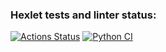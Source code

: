 ### Hexlet tests and linter status:
[![Actions Status](https://github.com/DZharenko/python-project-52/actions/workflows/hexlet-check.yml/badge.svg)](https://github.com/DZharenko/python-project-52/actions)
[![Python CI](https://github.com/DZharenko/python-project-52/actions/workflows/pyci.yaml/badge.svg)](https://github.com/DZharenko/python-project-52/actions/workflows/pyci.yaml)